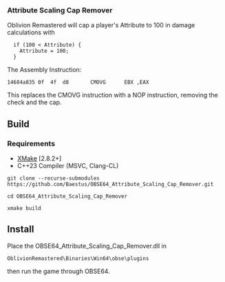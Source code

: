 ### Attribute Scaling Cap Remover
Oblivion Remastered will cap a player's Attribute to 100 in damage calculations with
``` 
  if (100 < Attribute) {
    Attribute = 100;
  }
``` 
The Assembly Instruction:
``` 
14684a835 0f  4f  d8       CMOVG      EBX ,EAX
``` 

This replaces the CMOVG instruction with a NOP instruction, removing the check and the cap.

## Build

### Requirements
* [XMake](https://xmake.io) [2.8.2+]
* C++23 Compiler (MSVC, Clang-CL)

```
git clone --recurse-submodules https://github.com/Baestus/OBSE64_Attribute_Scaling_Cap_Remover.git
``` 
``` 
cd OBSE64_Attribute_Scaling_Cap_Remover
```
``` 
xmake build
```

## Install
Place the OBSE64_Attribute_Scaling_Cap_Remover.dll in
``` 
OblivionRemastered\Binaries\Win64\obse\plugins
```
then run the game through OBSE64.
